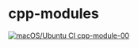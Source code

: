 # cpp-modules
[![macOS/Ubuntu CI cpp-module-00](https://github.com/rvan-duy/cpp-modules/actions/workflows/module-00.yml/badge.svg)](https://github.com/rvan-duy/cpp-modules/actions/workflows/module-00.yml)
